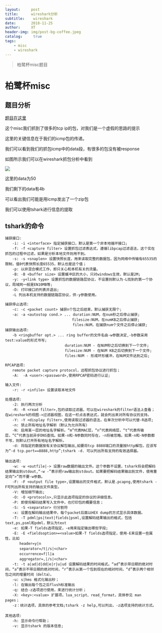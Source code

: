```yaml
---
layout:     post
title:      wireshark分析
subtitle:    wireshark
date:       2018-11-25
author:     XT
header-img: img/post-bg-coffee.jpeg
catalog: 	 true
tags:
    - misc
    - wireshark
---
```



> 柏鹭杯misc题目

# 柏鹭杯misc

## 题目分析

[题目在这里](https://github.com/xineting/xineting.github.io/blob/master/challenge/%E6%9F%8F%E9%B9%AD%E6%9D%AF2018/misc/pcapng.pcapng)

这个misc我们抓到了很多的tcp ip的包，对我们是一个虚假的思路的提示

这里的关键信息在于我们的icmp包的传递。

我们可以看到我们的抓包icmp中的data段，有很多的包没有被response

如图所示我们可以在wireshark抓包分析中看到

![](https://raw.githubusercontent.com/xineting/xineting.github.io/master/img/1543280908590.png)

这里的data为50

我们剩下的data有4b

可以看出我们可能是用icmp发出了一个zip包

我们可以使用tshark进行信息的提取



## tshark的命令

```
捕获接口:
　　-i: -i <interface> 指定捕获接口，默认是第一个非本地循环接口;
　　-f: -f <capture filter> 设置抓包过滤表达式，遵循libpcap过滤语法，这个实在抓包的过程中过滤，如果是分析本地文件则用不到。
　　-s: -s <snaplen> 设置快照长度，用来读取完整的数据包，因为网络中传输有65535的限制，值0代表快照长度65535，默认也是这个值；
　　-p: 以非混合模式工作，即只关心和本机有关的流量。
　　-B: -B <buffer size> 设置缓冲区的大小，只对windows生效，默认是2M;
　　-y: -y<link type> 设置抓包的数据链路层协议，不设置则默认为-L找到的第一个协议，局域网一般是EN10MB等;
　　-D: 打印接口的列表并退出;
　　-L 列出本机支持的数据链路层协议，供-y参数使用。

捕获停止选项:
　　-c: -c <packet count> 捕获n个包之后结束，默认捕获无限个;
　　-a: -a <autostop cond.> ... duration:NUM，在num秒之后停止捕获;
　　　　　　　　　　　　　　　　　　 filesize:NUM，在numKB之后停止捕获;
　　　　　　　　　　　　　　　　　   files:NUM，在捕获num个文件之后停止捕获;
捕获输出选项:
　　-b <ringbuffer opt.> ... ring buffer的文件名由-w参数决定,-b参数采用test:value的形式书写;
　　　　　　　　　　　　　　　　 duration:NUM - 在NUM秒之后切换到下一个文件;
　　　　　　　　　　　　　　　　 filesize:NUM - 在NUM KB之后切换到下一个文件;
　　　　　　　　　　　　　　　　 files:NUM - 形成环形缓冲，在NUM文件达到之后;

RPCAP选项:
　　remote packet capture protocol，远程抓包协议进行抓包；
　　-A:  -A <user>:<password>,使用RPCAP密码进行认证;

输入文件:
　　-r: -r <infile> 设置读取本地文件

处理选项:
　　-2: 执行两次分析
　　-R: -R <read filter>,包的读取过滤器，可以在wireshark的filter语法上查看；在wireshark的视图->过滤器视图，在这一栏点击表达式，就会列出来对所有协议的支持。
　　-Y: -Y <display filter>,使用读取过滤器的语法，在单次分析中可以代替-R选项;
　　-n: 禁止所有地址名字解析（默认为允许所有）
　　-N: 启用某一层的地址名字解析。“m”代表MAC层，“n”代表网络层，“t”代表传输层，“C”代表当前异步DNS查找。如果-n和-N参数同时存在，-n将被忽略。如果-n和-N参数都不写，则默认打开所有地址名字解析。
　　-d: 将指定的数据按有关协议解包输出,如要将tcp 8888端口的流量按http解包，应该写为“-d tcp.port==8888,http”;tshark -d. 可以列出所有支持的有效选择器。
　　
输出选项:
　　-w: -w <outfile|-> 设置raw数据的输出文件。这个参数不设置，tshark将会把解码结果输出到stdout,“-w -”表示把raw输出到stdout。如果要把解码结果输出到文件，使用重定向“>”而不要-w参数。
　　-F: -F <output file type>,设置输出的文件格式，默认是.pcapng,使用tshark -F可列出所有支持的输出文件类型。
　　-V: 增加细节输出;
　　-O: -O <protocols>,只显示此选项指定的协议的详细信息。
　　-P: 即使将解码结果写入文件中，也打印包的概要信息；
　　-S: -S <separator> 行分割符
　　-x: 设置在解码输出结果中，每个packet后面以HEX dump的方式显示具体数据。
　　-T: -T pdml|ps|text|fields|psml,设置解码结果输出的格式，包括text,ps,psml和pdml，默认为text
　　-e: 如果-T fields选项指定，-e用来指定输出哪些字段;
　　-E: -E <fieldsoption>=<value>如果-T fields选项指定，使用-E来设置一些属性，比如
　　　　header=y|n
　　　　separator=/t|/s|<char>
　　　　occurrence=f|l|a
　　　　aggregator=,|/s|<char>
　　-t: -t a|ad|d|dd|e|r|u|ud 设置解码结果的时间格式。“ad”表示带日期的绝对时间，“a”表示不带日期的绝对时间，“r”表示从第一个包到现在的相对时间，“d”表示两个相邻包之间的增量时间（delta）。
　　-u: s|hms 格式化输出秒；
　　-l: 在输出每个包之后flush标准输出
　　-q: 结合-z选项进行使用，来进行统计分析；
　　-X: <key>:<value> 扩展项，lua_script、read_format，具体参见 man pages；
　　-z：统计选项，具体的参考文档;tshark -z help,可以列出，-z选项支持的统计方式。
　　
其他选项:
　　-h: 显示命令行帮助；
　　-v: 显示tshark 的版本信息;
```

